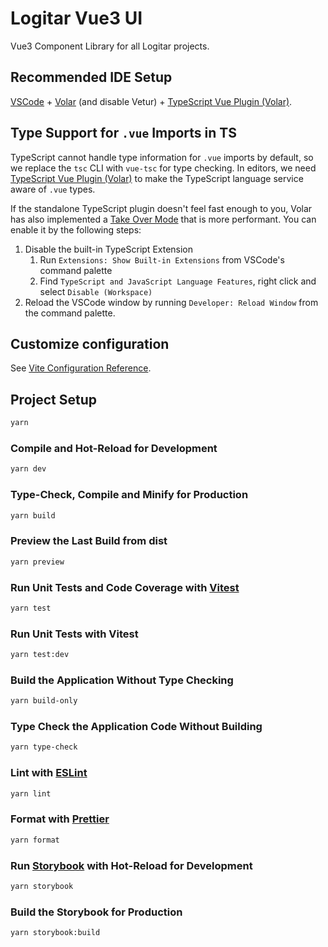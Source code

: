 # Logitar Vue3 UI

Vue3 Component Library for all Logitar projects.

## Recommended IDE Setup

[VSCode](https://code.visualstudio.com/) + [Volar](https://marketplace.visualstudio.com/items?itemName=Vue.volar) (and disable Vetur) + [TypeScript Vue Plugin (Volar)](https://marketplace.visualstudio.com/items?itemName=Vue.vscode-typescript-vue-plugin).

## Type Support for `.vue` Imports in TS

TypeScript cannot handle type information for `.vue` imports by default, so we replace the `tsc` CLI with `vue-tsc` for type checking. In editors, we need [TypeScript Vue Plugin (Volar)](https://marketplace.visualstudio.com/items?itemName=Vue.vscode-typescript-vue-plugin) to make the TypeScript language service aware of `.vue` types.

If the standalone TypeScript plugin doesn't feel fast enough to you, Volar has also implemented a [Take Over Mode](https://github.com/johnsoncodehk/volar/discussions/471#discussioncomment-1361669) that is more performant. You can enable it by the following steps:

1. Disable the built-in TypeScript Extension
   1. Run `Extensions: Show Built-in Extensions` from VSCode's command palette
   2. Find `TypeScript and JavaScript Language Features`, right click and select `Disable (Workspace)`
2. Reload the VSCode window by running `Developer: Reload Window` from the command palette.

## Customize configuration

See [Vite Configuration Reference](https://vitejs.dev/config/).

## Project Setup

```sh
yarn
```

### Compile and Hot-Reload for Development

```sh
yarn dev
```

### Type-Check, Compile and Minify for Production

```sh
yarn build
```

### Preview the Last Build from dist

```sh
yarn preview
```

### Run Unit Tests and Code Coverage with [Vitest](https://vitest.dev/)

```sh
yarn test
```

### Run Unit Tests with Vitest

```sh
yarn test:dev
```

### Build the Application Without Type Checking

```sh
yarn build-only
```

### Type Check the Application Code Without Building

```sh
yarn type-check
```

### Lint with [ESLint](https://eslint.org/)

```sh
yarn lint
```

### Format with [Prettier](https://prettier.io/)

```sh
yarn format
```

### Run [Storybook](https://storybook.js.org/) with Hot-Reload for Development

```sh
yarn storybook
```

### Build the Storybook for Production

```sh
yarn storybook:build
```

